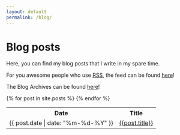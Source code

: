 ```yaml
---
layout: default
permalink: /blog/
---
```

<script>var toggleExcerpt = function() {
    let es = document.getElementsByClassName('excerpt');
    for (let i = 0; i < es.length; i++) {
        let e = es[i]
        if (e.style.display === "none") {
            e.style.display = "block";
        } else {
            e.style.display = "none";
        }
    }
    return es;
}</script>

<style>
    td.date {
        white-space: nowrap; 
    }
</style>
# Blog posts
Here, you can find my blog posts that I write in my spare time.

For you awesome people who use [RSS](https://en.wikipedia.org/wiki/RSS), the feed can be found [here](https://alphagame.dev/feed.xml)!

The Blog Archives can be found [here](/blog/archives)!

<table>
    <tr>
        <th>Date</th>
        <th>Title</th>
    </tr>
    {% for post in site.posts %}
    <tr>
        <td class="date">{{ post.date | date: "%m-%d-%Y" }}</td>
        <td><a href="{{ post.url }}">{{post.title}}</a></td>
    </tr>
    {% endfor %}
</table>